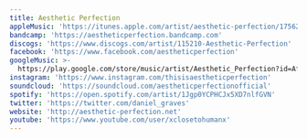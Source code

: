 ```yaml
---
title: Aesthetic Perfection
appleMusic: 'https://itunes.apple.com/artist/aesthetic-perfection/175621289'
bandcamp: 'https://aestheticperfection.bandcamp.com'
discogs: 'https://www.discogs.com/artist/115210-Aesthetic-Perfection'
facebook: 'https://www.facebook.com/aestheticperfection'
googleMusic: >-
  https://play.google.com/store/music/artist/Aesthetic_Perfection?id=Affjdnafv6cbc53l6foirmbqja4
instagram: 'https://www.instagram.com/thisisaestheticperfection'
soundcloud: 'https://soundcloud.com/aestheticperfectionofficial'
spotify: 'https://open.spotify.com/artist/1Jgp0YCPHCJx5XD7nlfGVN'
twitter: 'https://twitter.com/daniel_graves'
website: 'http://aesthetic-perfection.net'
youtube: 'https://www.youtube.com/user/xclosetohumanx'
---
```

